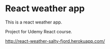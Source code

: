 # React weather app

This is a react weather app.

Project for Udemy React course.

http://react-weather-salty-fjord.herokuapp.com/

